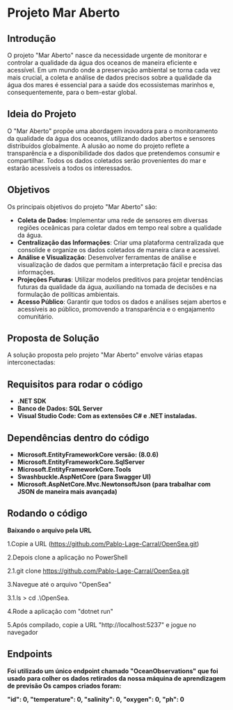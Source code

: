 # Projeto Mar Aberto

## Introdução

O projeto "Mar Aberto" nasce da necessidade urgente de monitorar e controlar a qualidade da água dos oceanos de maneira eficiente e acessível. Em um mundo onde a preservação ambiental se torna cada vez mais crucial, a coleta e análise de dados precisos sobre a qualidade da água dos mares é essencial para a saúde dos ecossistemas marinhos e, consequentemente, para o bem-estar global.

## Ideia do Projeto

O "Mar Aberto" propõe uma abordagem inovadora para o monitoramento da qualidade da água dos oceanos, utilizando dados abertos e sensores distribuídos globalmente. A alusão ao nome do projeto reflete a transparência e a disponibilidade dos dados que pretendemos consumir e compartilhar. Todos os dados coletados serão provenientes do mar e estarão acessíveis a todos os interessados.

## Objetivos

Os principais objetivos do projeto "Mar Aberto" são:

- **Coleta de Dados**: Implementar uma rede de sensores em diversas regiões oceânicas para coletar dados em tempo real sobre a qualidade da água.
- **Centralização das Informações**: Criar uma plataforma centralizada que consolide e organize os dados coletados de maneira clara e acessível.
- **Análise e Visualização**: Desenvolver ferramentas de análise e visualização de dados que permitam a interpretação fácil e precisa das informações.
- **Projeções Futuras**: Utilizar modelos preditivos para projetar tendências futuras da qualidade da água, auxiliando na tomada de decisões e na formulação de políticas ambientais.
- **Acesso Público**: Garantir que todos os dados e análises sejam abertos e acessíveis ao público, promovendo a transparência e o engajamento comunitário.

## Proposta de Solução

A solução proposta pelo projeto "Mar Aberto" envolve várias etapas interconectadas:

## Requisitos para rodar o código

- **.NET SDK**
- **Banco de Dados: SQL Server**
- **Visual Studio Code: Com as extensões C# e .NET instaladas.**
  

## Dependências dentro do código

- **Microsoft.EntityFrameworkCore versão: (8.0.6)**
- **Microsoft.EntityFrameworkCore.SqlServer**
- **Microsoft.EntityFrameworkCore.Tools**
- **Swashbuckle.AspNetCore (para Swagger UI)**
- **Microsoft.AspNetCore.Mvc.NewtonsoftJson (para trabalhar com JSON de maneira mais avançada)**


## Rodando o código


**Baixando o arquivo pela URL**


1.Copie a URL (https://github.com/Pablo-Lage-Carral/OpenSea.git)



2.Depois clone a aplicação no PowerShell

2.1.git clone https://github.com/Pablo-Lage-Carral/OpenSea.git


3.Navegue até o arquivo "OpenSea"

  3.1.ls > cd .\OpenSea\.


4.Rode a aplicação com "dotnet run"


5.Após compilado, copie a URL "http://localhost:5237" e jogue no navegador


## Endpoints ##


**Foi utilizado um único endpoint chamado "OceanObservations" que foi usado para colher os dados retirados da nossa máquina de aprendizagem de previsão
Os campos criados foram:**

  **"id": 0,
  "temperature": 0,
  "salinity": 0,
  "oxygen": 0,
  "ph": 0**

